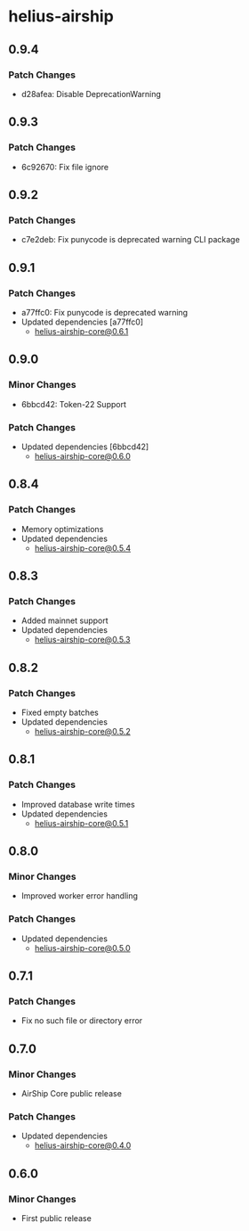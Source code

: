 # helius-airship

## 0.9.4

### Patch Changes

- d28afea: Disable DeprecationWarning

## 0.9.3

### Patch Changes

- 6c92670: Fix file ignore

## 0.9.2

### Patch Changes

- c7e2deb: Fix punycode is deprecated warning CLI package

## 0.9.1

### Patch Changes

- a77ffc0: Fix punycode is deprecated warning
- Updated dependencies [a77ffc0]
  - helius-airship-core@0.6.1

## 0.9.0

### Minor Changes

- 6bbcd42: Token-22 Support

### Patch Changes

- Updated dependencies [6bbcd42]
  - helius-airship-core@0.6.0

## 0.8.4

### Patch Changes

- Memory optimizations
- Updated dependencies
  - helius-airship-core@0.5.4

## 0.8.3

### Patch Changes

- Added mainnet support
- Updated dependencies
  - helius-airship-core@0.5.3

## 0.8.2

### Patch Changes

- Fixed empty batches
- Updated dependencies
  - helius-airship-core@0.5.2

## 0.8.1

### Patch Changes

- Improved database write times
- Updated dependencies
  - helius-airship-core@0.5.1

## 0.8.0

### Minor Changes

- Improved worker error handling

### Patch Changes

- Updated dependencies
  - helius-airship-core@0.5.0

## 0.7.1

### Patch Changes

- Fix no such file or directory error

## 0.7.0

### Minor Changes

- AirShip Core public release

### Patch Changes

- Updated dependencies
  - helius-airship-core@0.4.0

## 0.6.0

### Minor Changes

- First public release
